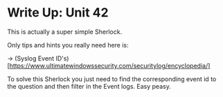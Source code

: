 # Write Up: Unit 42

This is actually a super simple Sherlock.

Only tips and hints you really need here is:

-> (Syslog Event ID's)[https://www.ultimatewindowssecurity.com/securitylog/encyclopedia/]

To solve this Sherlock you just need to find the corresponding event id to the question and then filter in the Event logs. Easy peasy.
